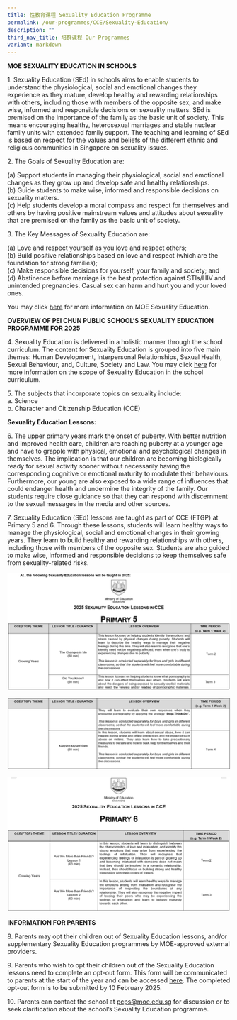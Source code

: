 ```yaml
---
title: 性教育课程 Sexuality Education Programme
permalink: /our-programmes/CCE/Sexuality-Education/
description: ""
third_nav_title: 培群课程 Our Programmes
variant: markdown
---
```

**MOE SEXUALITY EDUCATION IN SCHOOLS**

1\. Sexuality Education (SEd) in schools aims to enable students to understand the physiological, social and emotional changes they experience as they mature, develop healthy and rewarding relationships with others, including those with members of the opposite sex, and make wise, informed and responsible decisions on sexuality matters. SEd is premised on the importance of the family as the basic unit of society. This means encouraging healthy, heterosexual marriages and stable nuclear family units with extended family support. The teaching and learning of SEd is based on respect for the values and beliefs of the different ethnic and religious communities in Singapore on sexuality issues.

2\. The Goals of Sexuality Education are:

(a) Support students in managing their physiological, social and emotional changes as they grow up and develop safe and healthy relationships.  
(b) Guide students to make wise, informed and responsible decisions on sexuality matters.  
(c) Help students develop a moral compass and respect for themselves and others by having positive mainstream values and attitudes about sexuality that are premised on the family as the basic unit of society.

3\. The Key Messages of Sexuality Education are:

(a) Love and respect yourself as you love and respect others;  
(b) Build positive relationships based on love and respect (which are the foundation for strong families);  
(c) Make responsible decisions for yourself, your family and society; and  
(d) Abstinence before marriage is the best protection against STIs/HIV and unintended pregnancies. Casual sex can harm and hurt you and your loved ones.

You may click [here](https://go.gov.sg/moe-sexuality-education) for more information on MOE Sexuality Education.

**OVERVIEW OF PEI CHUN PUBLIC SCHOOL’S SEXUALITY EDUCATION PROGRAMME FOR 2025**

4\. Sexuality Education is delivered in a holistic manner through the school curriculum. The content for Sexuality Education is grouped into five main themes: Human Development, Interpersonal Relationships, Sexual Health, Sexual Behaviour, and, Culture, Society and Law. You may click [here](https://go.gov.sg/moe-sexuality-education-scope) for more information on the scope of Sexuality Education in the school curriculum.

5\. The subjects that incorporate topics on sexuality include:  
a. Science  
b. Character and Citizenship Education (CCE)

**Sexuality Education Lessons:**

6\. The upper primary years mark the onset of puberty. With better nutrition and improved health care, children are reaching puberty at a younger age and have to grapple with physical, emotional and psychological changes in themselves. The implication is that our children are becoming biologically ready for sexual activity sooner without necessarily having the corresponding cognitive or emotional maturity to modulate their behaviours. Furthermore, our young are also exposed to a wide range of influences that could endanger health and undermine the integrity of the family. Our students require close guidance so that they can respond with discernment to the sexual messages in the media and other sources.

7\. Sexuality Education (SEd) lessons are taught as part of CCE (FTGP) at Primary 5 and 6. Through these lessons, students will learn healthy ways to manage the physiological, social and emotional changes in their growing years. They learn to build healthy and rewarding relationships with others, including those with members of the opposite sex. Students are also guided to make wise, informed and responsible decisions to keep themselves safe from sexuality-related risks.

![](/images/SEd_P5_1.png)

![](/images/SEd_P5_2.png)

![](/images/SEd_P6_1.png)

**INFORMATION FOR PARENTS**

8\. Parents may opt their children out of Sexuality Education lessons, and/or supplementary Sexuality Education programmes by MOE-approved external providers.

9\. Parents who wish to opt their children out of the Sexuality Education lessons need to complete an opt-out form. This form will be communicated to parents at the start of the year and can be accessed [here](https://go.gov.sg/peichunsed). The completed opt-out form is to be submitted by 10 February 2025.

10\. Parents can contact the school at [pcps@moe.edu.sg](mailto:pcps@moe.edu.sg) for discussion or to seek clarification about the school’s Sexuality Education programme.